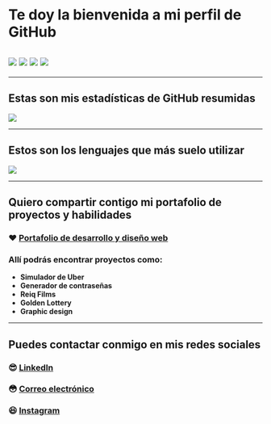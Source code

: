 # Te doy la bienvenida a mi perfil de GitHub
## <img src="https://img.shields.io/static/v1?label=Nombre&message=Hernan&color=informational"> <img src="https://img.shields.io/static/v1?label=Apellidos&message=Demorizi Ureña&color=fff"> <img src="https://img.shields.io/static/v1?label=Nacionalidad&message=Dominicano&color=ff0000"> <img src="https://img.shields.io/static/v1?label=Ocupación&message=Desarrollador y diseñador web&color=informational"> 

___

## Estas son mis estadísticas de GitHub resumidas
<img src = "https://github-readme-stats.vercel.app/api?username=hernanreiq&show_icons=true&theme=tokyonight&line_height=27">

___

## Estos son los lenguajes que más suelo utilizar
<img src="https://github-readme-stats.vercel.app/api/top-langs/?username=hernanreiq&layout=compact&show_icons=true&langs_count=10,html&theme=tokyonight" />

___

## Quiero compartir contigo mi portafolio de proyectos y habilidades

### :heart: [Portafolio de desarrollo y diseño web](https://bit.ly/hernanreiq)

### Allí podrás encontrar proyectos como:
* **Simulador de Uber**
* **Generador de contraseñas**
* **Reiq Films**
* **Golden Lottery**
* **Graphic design**

___

## Puedes contactar conmigo en mis redes sociales
### :sunglasses: [LinkedIn](https://www.linkedin.com/in/hernan-demorizi-ure%C3%B1a-4430031b1/) 
### :flushed: [Correo electrónico](mailto:hernandemure1202@gmail.com) 
### :laughing: [Instagram](https://www.instagram.com/hernan.reiq/) 